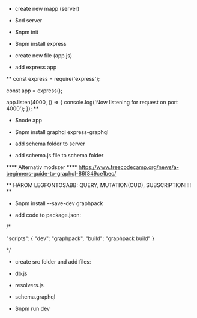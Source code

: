 - create new mapp (server)
- $cd server
- $npm init
- $npm install express

- create new file (app.js)
- add express app

** 
const express = require('express');

const app = express();

app.listen(4000, () => {
    console.log('Now listening for request on port 4000');
});
**

- $node app
- $npm install graphql express-graphql

- add schema folder to server
- add schema.js file to schema folder


**** Alternativ modszer ****
https://www.freecodecamp.org/news/a-beginners-guide-to-graphql-86f849ce1bec/

** HÁROM LEGFONTOSABB: QUERY, MUTATION(CUD), SUBSCRIPTION!!!! **

- $npm install --save-dev graphpack

- add code to package.json:

/*

"scripts": {
    "dev": "graphpack",
    "build": "graphpack build"
}

*/

- create src folder and add files:
- db.js
- resolvers.js
- schema.graphql

- $npm run dev


